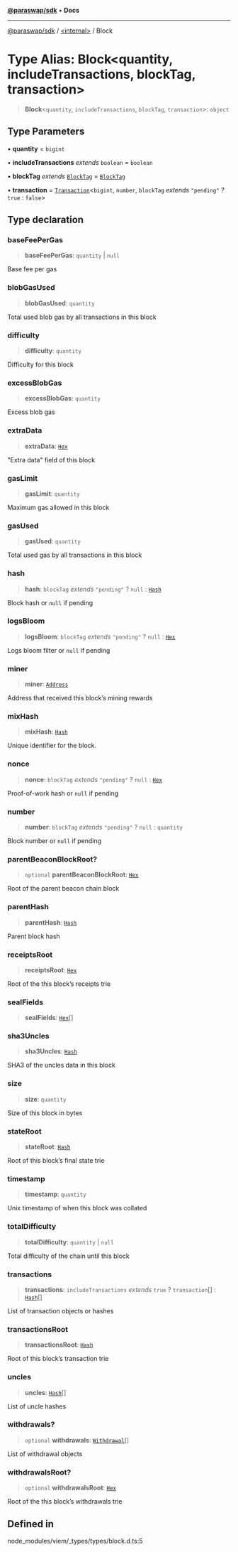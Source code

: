 [**@paraswap/sdk**](../../README.md) • **Docs**

***

[@paraswap/sdk](../../globals.md) / [\<internal\>](../README.md) / Block

# Type Alias: Block\<quantity, includeTransactions, blockTag, transaction\>

> **Block**\<`quantity`, `includeTransactions`, `blockTag`, `transaction`\>: `object`

## Type Parameters

• **quantity** = `bigint`

• **includeTransactions** *extends* `boolean` = `boolean`

• **blockTag** *extends* [`BlockTag`](BlockTag.md) = [`BlockTag`](BlockTag.md)

• **transaction** = [`Transaction`](Transaction.md)\<`bigint`, `number`, `blockTag` *extends* `"pending"` ? `true` : `false`\>

## Type declaration

### baseFeePerGas

> **baseFeePerGas**: `quantity` \| `null`

Base fee per gas

### blobGasUsed

> **blobGasUsed**: `quantity`

Total used blob gas by all transactions in this block

### difficulty

> **difficulty**: `quantity`

Difficulty for this block

### excessBlobGas

> **excessBlobGas**: `quantity`

Excess blob gas

### extraData

> **extraData**: [`Hex`](Hex.md)

"Extra data" field of this block

### gasLimit

> **gasLimit**: `quantity`

Maximum gas allowed in this block

### gasUsed

> **gasUsed**: `quantity`

Total used gas by all transactions in this block

### hash

> **hash**: `blockTag` *extends* `"pending"` ? `null` : [`Hash`](Hash.md)

Block hash or `null` if pending

### logsBloom

> **logsBloom**: `blockTag` *extends* `"pending"` ? `null` : [`Hex`](Hex.md)

Logs bloom filter or `null` if pending

### miner

> **miner**: [`Address`](Address.md)

Address that received this block’s mining rewards

### mixHash

> **mixHash**: [`Hash`](Hash.md)

Unique identifier for the block.

### nonce

> **nonce**: `blockTag` *extends* `"pending"` ? `null` : [`Hex`](Hex.md)

Proof-of-work hash or `null` if pending

### number

> **number**: `blockTag` *extends* `"pending"` ? `null` : `quantity`

Block number or `null` if pending

### parentBeaconBlockRoot?

> `optional` **parentBeaconBlockRoot**: [`Hex`](Hex.md)

Root of the parent beacon chain block

### parentHash

> **parentHash**: [`Hash`](Hash.md)

Parent block hash

### receiptsRoot

> **receiptsRoot**: [`Hex`](Hex.md)

Root of the this block’s receipts trie

### sealFields

> **sealFields**: [`Hex`](Hex.md)[]

### sha3Uncles

> **sha3Uncles**: [`Hash`](Hash.md)

SHA3 of the uncles data in this block

### size

> **size**: `quantity`

Size of this block in bytes

### stateRoot

> **stateRoot**: [`Hash`](Hash.md)

Root of this block’s final state trie

### timestamp

> **timestamp**: `quantity`

Unix timestamp of when this block was collated

### totalDifficulty

> **totalDifficulty**: `quantity` \| `null`

Total difficulty of the chain until this block

### transactions

> **transactions**: `includeTransactions` *extends* `true` ? `transaction`[] : [`Hash`](Hash.md)[]

List of transaction objects or hashes

### transactionsRoot

> **transactionsRoot**: [`Hash`](Hash.md)

Root of this block’s transaction trie

### uncles

> **uncles**: [`Hash`](Hash.md)[]

List of uncle hashes

### withdrawals?

> `optional` **withdrawals**: [`Withdrawal`](Withdrawal.md)[]

List of withdrawal objects

### withdrawalsRoot?

> `optional` **withdrawalsRoot**: [`Hex`](Hex.md)

Root of the this block’s withdrawals trie

## Defined in

node\_modules/viem/\_types/types/block.d.ts:5
